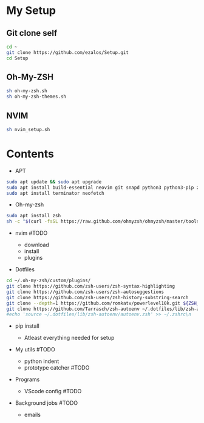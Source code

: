 # My Setup

## Git clone self
```sh
cd ~
git clone https://github.com/ezalos/Setup.git
cd Setup
```
## Oh-My-ZSH
```sh
sh oh-my-zsh.sh
sh oh-my-zsh-themes.sh
```

## NVIM
```sh
sh nvim_setup.sh
```


# Contents
 - APT
```sh
sudo apt update && sudo apt upgrade
sudo apt install build-essential neovim git snapd python3 python3-pip zsh 
sudo apt install terminator neofetch
```

 - Oh-my-zsh
```sh
sudo apt install zsh
sh -c "$(curl -fsSL https://raw.github.com/ohmyzsh/ohmyzsh/master/tools/install.sh)"
```

 - nvim					#TODO
   - download
   - install
   - plugins

 - Dotfiles
```sh
cd ~/.oh-my-zsh/custom/plugins/
git clone https://github.com/zsh-users/zsh-syntax-highlighting
git clone https://github.com/zsh-users/zsh-autosuggestions
git clone https://github.com/zsh-users/zsh-history-substring-search
git clone --depth=1 https://github.com/romkatv/powerlevel10k.git ${ZSH_CUSTOM:-$HOME/.oh-my-zsh/custom}/themes/powerlevel10k
git clone https://github.com/Tarrasch/zsh-autoenv ~/.dotfiles/lib/zsh-autoenv
#echo 'source ~/.dotfiles/lib/zsh-autoenv/autoenv.zsh' >> ~/.zshrc\n
```

 - pip install
   - Atleast everything needed for setup

 - My utils				#TODO
   - python indent
   - prototype catcher	#TODO

 - Programs
   - VScode config		#TODO

 - Background jobs		#TODO
   - emails